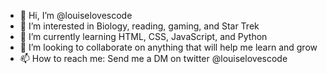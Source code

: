 - 👋 Hi, I’m @louiselovescode
- 👀 I’m interested in Biology, reading, gaming, and Star Trek
- 🌱 I’m currently learning HTML, CSS, JavaScript, and Python
- 💞️ I’m looking to collaborate on anything that will help me learn and grow
- 📫 How to reach me:
Send me a DM on twitter @louiselovescode

<!---
louiselovescode/louiselovescode is a ✨ special ✨ repository because its `README.md` (this file) appears on your GitHub profile.
You can click the Preview link to take a look at your changes.
--->
